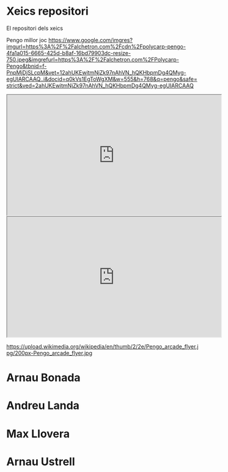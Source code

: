 # Xeics repositori
El repositori dels xeics

Pengo millor joc
https://www.google.com/imgres?imgurl=https%3A%2F%2Falchetron.com%2Fcdn%2Fpolycarp-pengo-4fa1a015-6665-425d-b8af-16bd79903dc-resize-750.jpeg&imgrefurl=https%3A%2F%2Falchetron.com%2FPolycarp-Pengo&tbnid=f-PnpMjDjSLcpM&vet=12ahUKEwitmNjZk97nAhVN_hQKHbpmDg4QMyg-egUIARCAAQ..i&docid=q0kVs1EgToWgXM&w=555&h=768&q=pengo&safe=strict&ved=2ahUKEwitmNjZk97nAhVN_hQKHbpmDg4QMyg-egUIARCAAQ

<iframe width="560" height="315" src="https://www.youtube.com/embed/vQGKAIaUlpk">
 </iframe>
<iframe width="560" height="315" src="https://upload.wikimedia.org/wikipedia/en/thumb/2/2e/Pengo_arcade_flyer.jpg/200px-Pengo_arcade_flyer.jpg">
 </iframe>
 
https://upload.wikimedia.org/wikipedia/en/thumb/2/2e/Pengo_arcade_flyer.jpg/200px-Pengo_arcade_flyer.jpg


# Arnau Bonada
# Andreu Landa
# Max Llovera
# Arnau Ustrell
